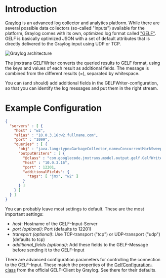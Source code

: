 # Introduction

[Graylog](https://www.graylog.org/) is an advanced log collector and analytics platform. While there are several possible data collectors (so-called "Inputs") available for the platform, Graylog comes with its own, optimized log format called ["GELF"](http://docs.graylog.org/en/latest/pages/gelf.html). GELF is basically optimized JSON with a set of default attributes that is directly delivered to the Graylog input using UDP or TCP.

![Graylog architecture](http://docs.graylog.org/en/latest/_images/architec_bigger_setup.png)

The jmxtrans GELFWriter converts the queried results to GELF format, using the keys and values of each result as additional fields. The message is combined from the different results (<key>=<value>), separated by whitespace.

You can (and should) add additional fields in the GELFWriter-configuration, so that you can identify the log messages and put them in the right stream.

# Example Configuration

```json
{
  "servers" : [ {
    "host" : "w2",
    "alias" : "10.0.3.16:w2.fullname.com",
    "port" : "1099",
    "queries" : [ {
      "obj" : "java.lang:type=GarbageCollector,name=ConcurrentMarkSweep",
      "outputWriters" : [ {
        "@class" : "com.googlecode.jmxtrans.model.output.gelf.GelfWriter",
        "host" : "10.0.3.16",
        "port" : 12201,
        "additionalFields": {
          "tags": [ "jmx", "w2" ]
        }
      } ]
    } ]
  } ]
}
```

You can probably leave most settings to default. These are the most important settings:

* *host*: Hostname of the GELF-Input-Server
* *port (optional)*: Port (defaults to 12201)
* *transport (optional)*: Use TCP-transport ("tcp") or UDP-transport ("udp") (defaults to tcp)
* *additional_fields (optional)*: Add these fields to the GELF-Message before sending it to the GELF-Input

There are advanced configuration parameters for controlling the connection to the GELF-Input. These match the properties of the [GelfConfiguration-class](https://github.com/Graylog2/gelfclient/blob/master/src/main/java/org/graylog2/gelfclient/GelfConfiguration.java) from the official GELF-Client by Graylog. See there for their defaults.
